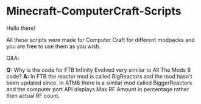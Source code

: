 # Minecraft-ComputerCraft-Scripts

Hello there! 

All these scripts were made for Computer Craft for different modpacks and you are free to use them as you wish.

Q&A:

**Q:** Why is the code for FTB Infinity Evolved very similar to All The Mods 6 code? 
**A:** In FTB the reactor mod is called BigReactors and the mod hasn't been updated since. In ATM6 there is a similar mod called BiggerReactors and the computer port API displays Max RF Amount in percentage rather then actual RF count.